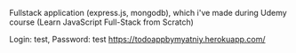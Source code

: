 Fullstack application (express.js, mongodb), which i've made during Udemy course (Learn JavaScript Full-Stack from Scratch)

Login: test, Password: test
https://todoappbymyatniy.herokuapp.com/
